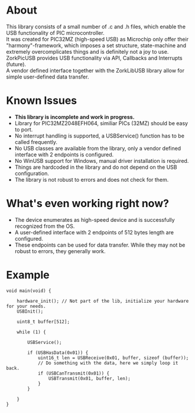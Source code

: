 # About

This library consists of a small number of .c and .h files, which enable the USB functionality of PIC microcontroller.  
It was created for PIC32MZ (high-speed USB) as Microchip only offer their "harmony"-framework, which imposes a set structure, state-machine and extremely overcomplicates things and is definitely not a joy to use.  
ZorkPicUSB provides USB functionality via API, Callbacks and Interrupts (future).  
A vendor defined interface together with the ZorkLibUSB library allow for simple user-defined data transfer.  

# Known Issues

* **This library is incomplete and work in progress.**
* Library for PIC32MZ2048EFH064, similiar PICs (32MZ) should be easy to port.
* No interrupt handling is supported, a USBService() function has to be called frequently.
* No USB classes are available from the library, only a vendor defined interface with 2 endpoints is configured.
* No WinUSB support for Windows, manual driver installation is required.
* Things are hardcoded in the library and do not depend on the USB configuration.
* The library is not robust to errors and does not check for them.

# What's even working right now?

* The device enumerates as high-speed device and is successfully recognized from the OS.
* A user-defined interface with 2 endpoints of 512 bytes length are configured.
* These endpoints can be used for data transfer. While they may not be robust to errors, they generally work.

# Example


    void main(void) {
    
        hardware_init(); // Not part of the lib, initialize your hardware for your needs.
        USBInit();
    
        uint8_t buffer[512];
    
        while (1) {
    
            USBService();
    
            if (USBHasData(0x01)) {
                uint16_t len = USBReceive(0x01, buffer, sizeof (buffer));
                // Do something with the data, here we simply loop it back.
                if (USBCanTransmit(0x01)) {
                    USBTransmit(0x01, buffer, len);
                }
            }
            
        }
    }
